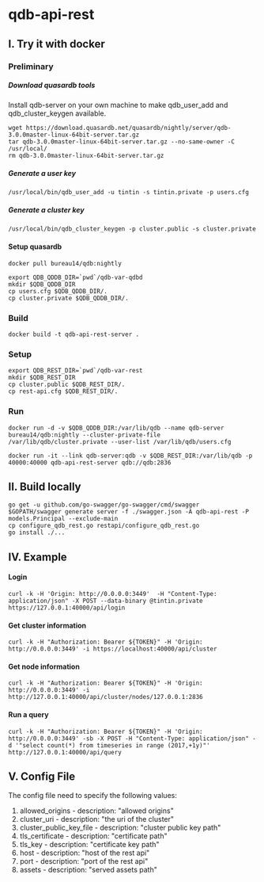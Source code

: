 # qdb-api-rest

## I. Try it with docker
### Preliminary
##### Download quasardb tools
Install qdb-server on your own machine to make qdb_user_add and qdb_cluster_keygen available.
```
wget https://download.quasardb.net/quasardb/nightly/server/qdb-3.0.0master-linux-64bit-server.tar.gz
tar qdb-3.0.0master-linux-64bit-server.tar.gz --no-same-owner -C /usr/local/
rm qdb-3.0.0master-linux-64bit-server.tar.gz
```
##### Generate a user key
```
/usr/local/bin/qdb_user_add -u tintin -s tintin.private -p users.cfg
```
##### Generate a cluster key
```
/usr/local/bin/qdb_cluster_keygen -p cluster.public -s cluster.private
```

#### Setup quasardb
```
docker pull bureau14/qdb:nightly

export QDB_QDDB_DIR=`pwd`/qdb-var-qdbd
mkdir $QDB_QDDB_DIR
cp users.cfg $QDB_QDDB_DIR/.
cp cluster.private $QDB_QDDB_DIR/.
```

### Build
```
docker build -t qdb-api-rest-server .
```

### Setup
```
export QDB_REST_DIR=`pwd`/qdb-var-rest
mkdir $QDB_REST_DIR
cp cluster.public $QDB_REST_DIR/.
cp rest-api.cfg $QDB_REST_DIR/.
```

### Run
```
docker run -d -v $QDB_QDDB_DIR:/var/lib/qdb --name qdb-server bureau14/qdb:nightly --cluster-private-file /var/lib/qdb/cluster.private --user-list /var/lib/qdb/users.cfg

docker run -it --link qdb-server:qdb -v $QDB_REST_DIR:/var/lib/qdb -p 40000:40000 qdb-api-rest-server qdb://qdb:2836
```

## II. Build locally
```
go get -u github.com/go-swagger/go-swagger/cmd/swagger
$GOPATH/swagger generate server -f ./swagger.json -A qdb-api-rest -P models.Principal --exclude-main
cp configure_qdb_rest.go restapi/configure_qdb_rest.go
go install ./...
```

## IV. Example
#### Login
```
curl -k -H 'Origin: http://0.0.0.0:3449'  -H "Content-Type: application/json" -X POST --data-binary @tintin.private https://127.0.0.1:40000/api/login
```
#### Get cluster information
```
curl -k -H "Authorization: Bearer ${TOKEN}" -H 'Origin: http://0.0.0.0:3449' -i https://localhost:40000/api/cluster
```
#### Get node information
```
curl -k -H "Authorization: Bearer ${TOKEN}" -H 'Origin: http://0.0.0.0:3449' -i http://127.0.0.1:40000/api/cluster/nodes/127.0.0.1:2836
```
#### Run a query
```
curl -k -H "Authorization: Bearer ${TOKEN}" -H 'Origin: http://0.0.0.0:3449' -sb -X POST -H "Content-Type: application/json" -d '"select count(*) from timeseries in range (2017,+1y)"' http://127.0.0.1:40000/api/query
```

## V. Config File
The config file need to specify the following values:
1. allowed_origins         - description: "allowed origins"
1. cluster_uri             - description: "the uri of the cluster"
1. cluster_public_key_file - description: "cluster public key path"
1. tls_certificate         - description: "certificate path"
1. tls_key                 - description: "certificate key path"
1. host                    - description: "host of the rest api"
1. port                    - description: "port of the rest api"
1. assets                  - description: "served assets path"
